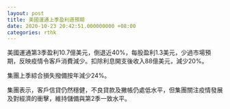 ```yaml
---
layout: post
title: 美國運通上季盈利遜預期
date: 2020-10-23 20:42:51.000000000 +08:00
categories: rthk
---
```


美國運通第3季盈利10.7億美元，倒退近40%，每股盈利1.3美元，少過市場預期，反映疫情令客戶消費減少。扣除利息開支後收入88億美元，減少20%。

集團上季綜合損失撥備按年減少24%。

集團表示，客戶信貸仍然穩健，不良貸款及撇帳仍處低水平，但集團關注疫情發展及對經濟的衝擊，維持儲備與第2季一致水平。
